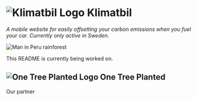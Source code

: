 # ![Klimatbil Logo](https://i.imgur.com/LyuNjIH.png) Klimatbil
*A mobile website for easily offsetting your carbon emissions when you fuel your car. Currently only active in Sweden.*

![Man in Peru rainforest](https://i.imgur.com/JvOFFmH.png)

This README is currently being worked on.

## ![One Tree Planted Logo](https://i.imgur.com/K0kEPBI.png) One Tree Planted
Our partner
